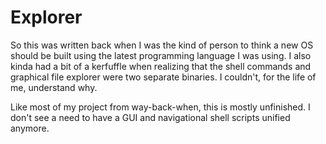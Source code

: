 # Explorer 

So this was written back when I was the kind of person to think a new OS should be built
using the latest programming language I was using. I also kinda had a bit of a kerfuffle
when realizing that the shell commands and graphical file explorer were two separate
binaries. I couldn't, for the life of me, understand why.

Like most of my project from way-back-when, this is mostly unfinished. I don't see a need
to have a GUI and navigational shell scripts unified anymore.
